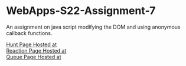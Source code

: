 # WebApps-S22-Assignment-7

An assignment on java script modifying the DOM and using anonymous callback functions.<br>

[Hunt Page Hosted at](https://44-563-web-apps-s22.github.io/webapps-s22-assignment-7-bindisanjay/hunt.html)<br>
[Reaction Page Hosted at](https://44-563-web-apps-s22.github.io/webapps-s22-assignment-7-bindisanjay/reaction.html)<br>
[Queue Page Hosted at](https://44-563-web-apps-s22.github.io/webapps-s22-assignment-7-bindisanjay/queue.html)<br>

